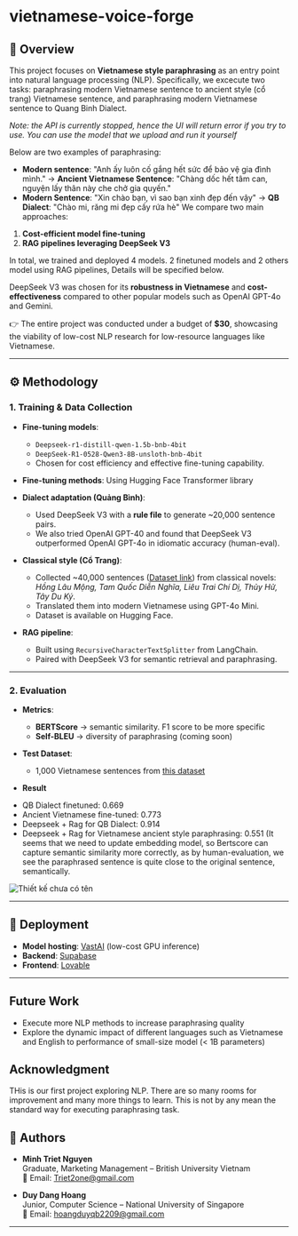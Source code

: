 # vietnamese-voice-forge
## 📖 Overview
This project focuses on **Vietnamese style paraphrasing** as an entry point into natural language processing (NLP). 
Specifically, we excecute two tasks: paraphrasing modern Vietnamese sentence to ancient style (cổ trang) Vietnamese sentence, and paraphrasing modern Vietnamese sentence to Quang Binh Dialect. 

*Note: the API is currently stopped, hence the UI will return error if you try to use. You can use the model that we upload and run it yourself*

Below are two examples of paraphrasing: 
- **Modern sentence**: "Anh ấy luôn cố gắng hết sức để bảo vệ gia đình mình." ->  **Ancient Vietnamese Sentence**: "Chàng dốc hết tâm can, nguyện lấy thân này che chở gia quyến."
- **Modern Sentence**: "Xin chào bạn, vì sao bạn xinh đẹp đến vậy" -> **QB Dialect**: "Chào mi, răng mi đẹp cấy rứa hè"
We compare two main approaches:

1. **Cost-efficient model fine-tuning**
2. **RAG pipelines leveraging DeepSeek V3**

In total, we trained and deployed 4 models. 2 finetuned models and 2 others model using RAG pipelines, Details will be specified below.

DeepSeek V3 was chosen for its **robustness in Vietnamese** and **cost-effectiveness** compared to other popular models such as OpenAI GPT-4o and Gemini.  

👉 The entire project was conducted under a budget of **$30**, showcasing the viability of low-cost NLP research for low-resource languages like Vietnamese.

--- 

## ⚙️ Methodology

### 1. Training & Data Collection
- **Fine-tuning models**:  
  - `Deepseek-r1-distill-qwen-1.5b-bnb-4bit`  
  - `DeepSeek-R1-0528-Qwen3-8B-unsloth-bnb-4bit`  
  - Chosen for cost efficiency and effective fine-tuning capability.

 - **Fine-tuning methods**: Using Hugging Face Transformer library 

- **Dialect adaptation (Quảng Bình)**:  
  - Used DeepSeek V3 with a **rule file** to generate ~20,000 sentence pairs.  
  - We also tried OpenAI GPT-40 and found that DeepSeek V3 outperformed OpenAI GPT-4o in idiomatic accuracy (human-eval).

- **Classical style (Cổ Trang)**:  
  - Collected ~40,000 sentences ([Dataset link](https://huggingface.co/datasets/triettheeducator/modern-to-ancient-vietnamese-paraphrased-dataset))
 from classical novels:  
    *Hồng Lâu Mộng, Tam Quốc Diễn Nghĩa, Liêu Trai Chí Dị, Thủy Hử, Tây Du Ký*.  
  - Translated them into modern Vietnamese using GPT-4o Mini.  
  - Dataset is available on Hugging Face.

- **RAG pipeline**:  
  - Built using `RecursiveCharacterTextSplitter` from LangChain.  
  - Paired with DeepSeek V3 for semantic retrieval and paraphrasing.

---

### 2. Evaluation
- **Metrics**:  
  - **BERTScore** → semantic similarity. F1 score to be more specific
  - **Self-BLEU** → diversity of paraphrasing (coming soon) 

- **Test Dataset**:  
  - 1,000 Vietnamese sentences from [this dataset](https://huggingface.co/datasets/DiligentPenguinn/vietnamese-paraphrase-pairs-dataset)

- **Result**
+ QB Dialect finetuned: 0.669
+ Ancient Vietnamese fine-tuned: 0.773
+ Deepseek + Rag for QB Dialect: 0.914
+ Deepseek + Rag for Vietnamese ancient style paraphrasing: 0.551 (It seems that we need to update embedding model, so Bertscore can capture semantic similarity more correctly, as by human-evaluation, we see the paraphrased sentence is quite close to the original sentence, semantically. 

![Thiết kế chưa có tên](https://github.com/user-attachments/assets/58a71f5b-856e-4950-8ec2-fc94b7413f1b)


---

## 🚀 Deployment
- **Model hosting**: [VastAI](https://vast.ai/) (low-cost GPU inference)  
- **Backend**: [Supabase](https://supabase.com/)  
- **Frontend**: [Lovable](https://lovable.dev/)  

---

## Future Work

- Execute more NLP methods to increase paraphrasing quality
- Explore the dynamic impact of different languages such as Vietnamese and English to performance of small-size model (< 1B parameters)

## Acknowledgment
THis is our first project exploring NLP. There are so many rooms for improvement and many more things to learn. This is not by any mean the standard way for executing paraphrasing task. 

## 👥 Authors

- **Minh Triet Nguyen**  
  Graduate, Marketing Management – British University Vietnam  
  📧 Email: [Triet2one@gmail.com](mailto:Triet2one@gmail.com)

- **Duy Dang Hoang**  
  Junior, Computer Science – National University of Singapore  
  📧 Email: [hoangduyqb2209@gmail.com](mailto:hoangduyqb2209@gmail.com)

---
